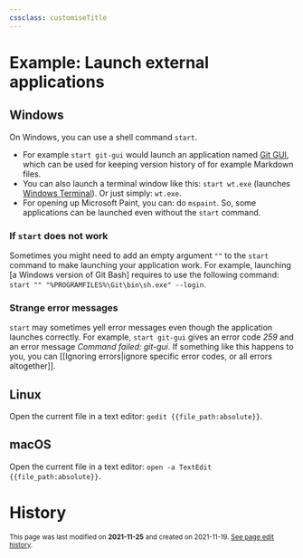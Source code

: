 ```yaml
---
cssclass: customiseTitle
---
```

# Example: Launch external applications
## Windows
On Windows, you can use a shell command `start`.
- For example `start git-gui` would launch an application named [Git GUI](https://git-scm.com/docs/git-gui), which can be used for keeping version history of for example Markdown files.
- You can also launch a terminal window like this: `start wt.exe` (launches [Windows Terminal](https://www.microsoft.com/en-us/p/windows-terminal/9n0dx20hk701)). Or just simply: `wt.exe`.
- For opening up Microsoft Paint, you can: do `mspaint`. So, some applications can be launched even without the `start` command.


### If `start` does not work

Sometimes you might need to add  an empty argument `""` to the `start` command to make launching your application work. For example, launching [a Windows version of Git Bash] requires to use the following command: `start "" "%PROGRAMFILES%\Git\bin\sh.exe" --login`.

### Strange error messages
`start` may sometimes yell error messages even though the application launches correctly. For example, `start git-gui` gives an error code *259* and an error message *Command failed: git-gui*. If something like this happens to you, you can [[Ignoring errors|ignore specific error codes, or all errors altogether]].

## Linux
Open the current file in a text editor: `gedit {{file_path:absolute}}`.

## macOS
Open the current file in a text editor: `open -a TextEdit {{file_path:absolute}}`.

# History
<small>This page was last modified on <strong>2021-11-25</strong> and created on 2021-11-19. <a href="https://github.com/Taitava/obsidian-shellcommands-documentation/commits/main/./Example%20shell%20commands/Launch%20external%20applications.md">See page edit history</a>.</small>
